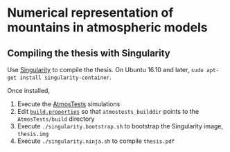 # Numerical representation of mountains in atmospheric models

## Compiling the thesis with Singularity
Use [Singularity](http://singularity.lbl.gov) to compile the thesis.  On Ubuntu 16.10 and later, `sudo apt-get install singularity-container`.  

Once installed,

1. Execute the [AtmosTests](https://github.com/hertzsprung/AtmosTests) simulations
2. Edit [`build.properties`](https://github.com/hertzsprung/thesis/blob/master/build.properties) so that `atmostests_builddir` points to the `AtmosTests/build` directory
3. Execute `./singularity.bootstrap.sh` to bootstrap the Singularity image, `thesis.img`
4. Execute `./singularity.ninja.sh` to compile `thesis.pdf`
